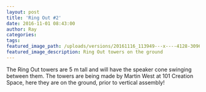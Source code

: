 ```yaml
---
layout: post
title: 'Ring Out #2'
date: 2016-11-01 08:43:00
author: Ray
categories:
tags:
featured_image_path: /uploads/versions/20161116_113949---x----4128-3096x---.jpg
featured_image_description: Ring Out towers on the ground
---
```



The Ring Out towers are 5 m tall and will have the speaker cone swinging between them. The towers are being made by Martin West at 101 Creation Space, here they are on the ground, prior to vertical assembly!

&nbsp;